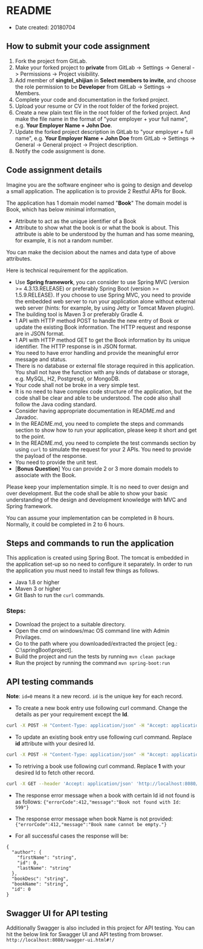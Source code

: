 # README

- Date created: 20180704

## How to submit your code assignment

1. Fork the project from GitLab.
2. Make your forked project to **private** from GitLab -> Settings -> General -> Permissions -> Project visibility.
3. Add member of **singtel_shijian** in **Select members to invite**, and choose the role permission to be **Developer** from GitLab -> Settings -> Members.
4. Complete your code and documentation in the forked project.
5. Upload your resume or CV in the root folder of the forked project.
6. Create a new plain text file in the root folder of the forked project. And make the file name in the format of "your employer + your full name", e.g. **Your Employer Name + John Doe**.
7. Update the forked project description in GitLab to "your employer + full name", e.g. **Your Employer Name + John Doe** from GitLab -> Settings -> General -> General project -> Project description.  
8. Notify the code assignment is done.

## Code assignment details

Imagine you are the software engineer who is going to design and develop a small application. The application is to provide 2 Restful APIs for Book.

The application has 1 domain model named "**Book**" The domain model is Book, which has below minimal information,

- Attribute to act as the unique identifier of a Book
- Attribute to show what the book is or what the book is about. This attribute is able to be understood by the human and has some meaning, for example, it is not a random number.

You can make the decision about the names and data type of above attributes.

Here is technical requirement for the application.

- Use **Spring framework**, you can consider to use Spring MVC (version >= 4.3.13.RELEASE) or preferably Spring Boot (version >= 1.5.9.RELEASE). If you choose to use Spring MVC, you need to provide the embedded web server to run your application alone without external web server (hints: for example, by using Jetty or Tomcat Maven plugin).
- The building tool is Maven 3 or preferably Gradle 4.
- 1 API with HTTP method POST to handle the new entry of Book or update the existing Book information. The HTTP request and response are in JSON format.
- 1 API with HTTP method GET to get the Book information by its unique identifier. The HTTP response is in JSON format.
- You need to have error handling and provide the meaningful error message and status.
- There is no database or external file storage required in this application. You shall not have the function with any kinds of database or storage, e.g. MySQL, H2, Postgresql, or MongoDB.
- Your code shall not be broke in a very simple test.
- It is no need to have complex code structure of the application, but the code shall be clear and able to be understood. The code also shall follow the Java coding standard.
- Consider having appropriate documentation in README.md and Javadoc.
- In the README.md, you need to complete the steps and commands section to show how to run your application, please keep it short and get to the point.
- In the README.md, you need to complete the test commands section by using `curl` to simulate the request for your 2 APIs. You need to provide the payload of the response.
- You need to provide the unit test.
- [**Bonus Question**] You can provide 2 or 3 more domain models to associate with the Book.

Please keep your implementation simple. It is no need to over design and over development. But the code shall be able to show your basic understanding of the design and development knowledge with MVC and Spring framework.

You can assume your implementation can be completed in 8 hours. Normally, it could be completed in 2 to 6 hours.

## Steps and commands to run the application

This application is created using Spring Boot. The tomcat is embedded in the application set-up so no need to configure it separately. In order to run the application you must need to install few things as follows.

* Java 1.8 or higher
* Maven 3 or higher
* Git Bash to run the `curl` commands.

### Steps:

* Download the project to a suitable directory.
* Open the cmd on windows/mac OS command line with Admin Privilages.
* Go to the path where you downloaded/extracted the project [eg.: C:\springBoot\project].
* Build the project and run the tests by running ```mvn clean package```
* Run the project by running the command ```mvn spring-boot:run```


## API testing commands

**Note**: `id=0` means it a new record. `id` is the unique key for each record.

- To create a new book entry use following curl command. Change the details as per your requirement except the **Id**. 
```sh
curl -X POST -H "Content-Type: application/json" -H "Accept: application/json" http://localhost:8080/book/createOrUpdate -d '{"author": { "firstName": "Chetan", "id": "0", "lastName": "Bhagat" }, "bookDesc": "Love Story", "bookName": "2 states", "id": "0"}'
```

- To update an existing book entry use following curl command. Replace **id** attribute with your desired Id.
```sh
curl -X POST -H "Content-Type: application/json" -H "Accept: application/json" http://localhost:8080/book/createOrUpdate -d '{"author": { "firstName": "Chetan", "id": "1", "lastName": "Bhaget" }, "bookDesc": "Love Story", "bookName": "2 states", "id": "1"}'
```

- To retriving a book use following curl command. Replace **1** with your desired Id to fetch other record.
```sh
curl -X GET --header 'Accept: application/json' 'http://localhost:8080/book/view/1'
```

- The response error message when a book with certain Id id not found is as follows:
```{"errorCode":412,"message":"Book not found with Id: 599"}```

- The response error message when book Name is not provided:
```{"errorCode":412,"message":"Book name cannot be empty."}```

- For all successful cases the response will be:
```
{
  "author": {
    "firstName": "string",
    "id": 0,
    "lastName": "string"
  },
  "bookDesc": "string",
  "bookName": "string",
  "id": 0
}
```

## Swagger UI for API testing
Additionally Swagger is also included in this project for API testing. You can hit the below link for Swagger UI and API testing from browser.
```http://localhost:8080/swagger-ui.html#!/```


